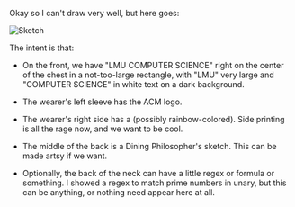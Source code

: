 Okay so I can't draw very well, but here goes: 

![Sketch](https://raw2.github.com/lmu-acm-student-chapter/notes/master/shirts/rtoal-shirt.jpg)

The intent is that:

* On the front, we have "LMU COMPUTER SCIENCE" right on the center of the chest in a not-too-large rectangle, with "LMU" very large and "COMPUTER SCIENCE" in white text on a dark background.

* The wearer's left sleeve has the ACM logo.

* The wearer's right side has a (possibly rainbow-colored).  Side printing is all the rage now, and we want to be cool.

* The middle of the back is a Dining Philosopher's sketch. This can be made artsy if we want.

* Optionally, the back of the neck can have a little regex or formula or something. I showed a regex to match prime numbers in unary, but this can be anything, or nothing need appear here at all.

